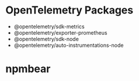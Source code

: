 # OpenTelemetry Packages

- @opentelemetry/sdk-metrics
- @opentelemetry/exporter-prometheus
- @opentelemetry/sdk-node
- @opentelemetry/auto-instrumentations-node
# npmbear
